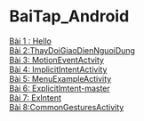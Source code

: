 # BaiTap_Android
[Bài 1 : Hello ](https://github.com/LeVOPhuongAnh/Hello-master)
</br>
[Bài 2:ThayDoiGiaoDienNguoiDung](https://github.com/LeVOPhuongAnh/Bai1_ThayDoiGiaoDienNguoiDung)
</br>
[Bài 3: MotionEventActvity](https://github.com/LeVOPhuongAnh/MotionEventActvity)
</br>
[Bài 4: ImplicitIntentActivity](https://github.com/LeVOPhuongAnh/ImplicitIntentActivity)
</br>
[Bài 5: MenuExampleActivity](https://github.com/LeVOPhuongAnh/MenuExampleActivity)
</br>
[Bài 6: Explicitlmtent-master](https://github.com/LeVOPhuongAnh/Explicitlmtent-master)
</br>
[Bài 7: ExIntent](https://github.com/LeVOPhuongAnh/ExIntent/tree/master)
</br>
[Bài 8:CommonGesturesActivity](https://github.com/LeVOPhuongAnh/CommonGesturesActivity)
